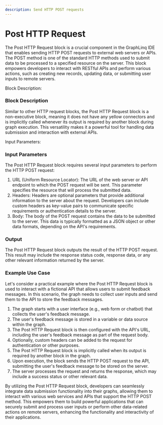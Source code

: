 ```yaml
---
description: Send HTTP POST requests
---
```


# Post HTTP Request

The Post HTTP Request block is a crucial component in the GraphLinq IDE that enables sending HTTP POST requests to external web servers or APIs. The POST method is one of the standard HTTP methods used to submit data to be processed to a specified resource on the server. This block empowers developers to interact with RESTful APIs and perform various actions, such as creating new records, updating data, or submitting user inputs to remote servers.

Block Description:

### Block Description

Similar to other HTTP request blocks, the Post HTTP Request block is a non-executive block, meaning it does not have any yellow connectors and is implicitly called whenever its output is required by another block during graph execution. This versatility makes it a powerful tool for handling data submission and interaction with external APIs.

Input Parameters:

### Input Parameters

The Post HTTP Request block requires several input parameters to perform the HTTP POST request:

1. URL (Uniform Resource Locator): The URL of the web server or API endpoint to which the POST request will be sent. This parameter specifies the resource that will process the submitted data.
2. Headers: Headers are optional parameters that provide additional information to the server about the request. Developers can include custom headers as key-value pairs to communicate specific requirements or authentication details to the server.
3. Body: The body of the POST request contains the data to be submitted to the server. This data is typically formatted as a JSON object or other data formats, depending on the API's requirements.

### Output

The Post HTTP Request block outputs the result of the HTTP POST request. This result may include the response status code, response data, or any other relevant information returned by the server.

### Example Use Case

Let's consider a practical example where the Post HTTP Request block is used to interact with a fictional API that allows users to submit feedback messages. In this scenario, the graph needs to collect user inputs and send them to the API to store the feedback messages.

1. The graph starts with a user interface (e.g., web form or chatbot) that collects the user's feedback message.
2. The user's feedback message is stored in a variable or data source within the graph.
3. The Post HTTP Request block is then configured with the API's URL, including the user's feedback message as part of the request body.
4. Optionally, custom headers can be added to the request for authentication or other purposes.
5. The Post HTTP Request block is implicitly called when its output is required by another block in the graph.
6. Upon execution, the block sends the HTTP POST request to the API, submitting the user's feedback message to be stored on the server.
7. The server processes the request and returns the response, which may include a success status or other relevant data.

By utilizing the Post HTTP Request block, developers can seamlessly integrate data submission functionality into their graphs, allowing them to interact with various web services and APIs that support the HTTP POST method. This empowers them to build powerful applications that can securely submit and process user inputs or perform other data-related actions on remote servers, enhancing the functionality and interactivity of their applications.
